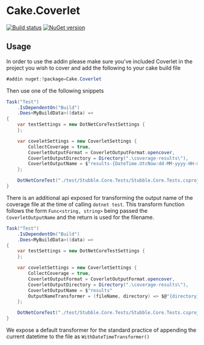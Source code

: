 # Cake.Coverlet

[![Build status](https://ci.appveyor.com/api/projects/status/pr3lyh3baynax8gx/branch/master?svg=true)](https://ci.appveyor.com/project/Romanx/cake-coverlet/branch/master)
[![NuGet version](https://img.shields.io/nuget/v/Cake.Coverlet.svg)](https://www.nuget.org/packages/Cake.Coverlet/)

## Usage
In order to use the addin please make sure you've included Coverlet in the project you wish to cover and add the following to your cake build file
```csharp
#addin nuget:?package=Cake.Coverlet
```

Then use one of the following snippets

```csharp
Task("Test")
    .IsDependentOn("Build")
    .Does<MyBuildData>((data) =>
{
    var testSettings = new DotNetCoreTestSettings {
    };

    var coveletSettings = new CoverletSettings {
        CollectCoverage = true,
        CoverletOutputFormat = CoverletOutputFormat.opencover,
        CoverletOutputDirectory = Directory(".\coverage-results\"),
        CoverletOutputName = $"results-{DateTime.UtcNow:dd-MM-yyyy-HH-mm-ss-FFF}"
    };

    DotNetCoreTest("./test/Stubble.Core.Tests/Stubble.Core.Tests.csproj", testSetting, coveletSettings);
}
```

There is an additional api exposed for transforming the output name of the coverage file at the time of calling `dotnet test`.
This transform function follows the form `Func<string, string>` being passed the `CoverletOutputName` and the return is used for the filename.

```csharp
Task("Test")
    .IsDependentOn("Build")
    .Does<MyBuildData>((data) =>
{
    var testSettings = new DotNetCoreTestSettings {
    };

    var coveletSettings = new CoverletSettings {
        CollectCoverage = true,
        CoverletOutputFormat = CoverletOutputFormat.opencover,
        CoverletOutputDirectory = Directory(".\coverage-results\"),
        CoverletOutputName = $"results"
        OutputNameTransformer = (fileName, directory) => $@"{directory}\{fileName}-HelloWorld"
    };

    DotNetCoreTest("./test/Stubble.Core.Tests/Stubble.Core.Tests.csproj", testSetting, coveletSettings);
}
```

We expose a default transformer for the standard practice of appending the current datetime to the file as `WithDateTimeTransformer()`